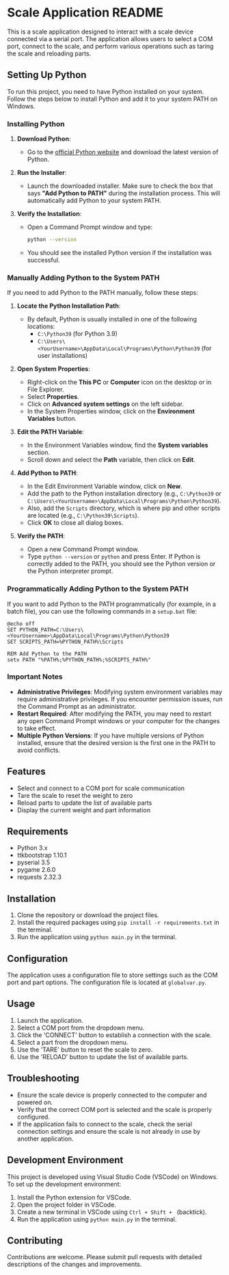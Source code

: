 # Scale Application README

This is a scale application designed to interact with a scale device connected via a serial port. The application allows users to select a COM port, connect to the scale, and perform various operations such as taring the scale and reloading parts.

## Setting Up Python

To run this project, you need to have Python installed on your system. Follow the steps below to install Python and add it to your system PATH on Windows.

### Installing Python

1. **Download Python**:
   - Go to the [official Python website](https://www.python.org/downloads/) and download the latest version of Python.

2. **Run the Installer**:
   - Launch the downloaded installer. Make sure to check the box that says **"Add Python to PATH"** during the installation process. This will automatically add Python to your system PATH.

3. **Verify the Installation**:
   - Open a Command Prompt window and type:
     ```bash
     python --version
     ```
   - You should see the installed Python version if the installation was successful.

### Manually Adding Python to the System PATH

If you need to add Python to the PATH manually, follow these steps:

1. **Locate the Python Installation Path**:
   - By default, Python is usually installed in one of the following locations:
     - `C:\Python39` (for Python 3.9)
     - `C:\Users\<YourUsername>\AppData\Local\Programs\Python\Python39` (for user installations)

2. **Open System Properties**:
   - Right-click on the **This PC** or **Computer** icon on the desktop or in File Explorer.
   - Select **Properties**.
   - Click on **Advanced system settings** on the left sidebar.
   - In the System Properties window, click on the **Environment Variables** button.

3. **Edit the PATH Variable**:
   - In the Environment Variables window, find the **System variables** section.
   - Scroll down and select the **Path** variable, then click on **Edit**.

4. **Add Python to PATH**:
   - In the Edit Environment Variable window, click on **New**.
   - Add the path to the Python installation directory (e.g., `C:\Python39` or `C:\Users\<YourUsername>\AppData\Local\Programs\Python\Python39`).
   - Also, add the `Scripts` directory, which is where pip and other scripts are located (e.g., `C:\Python39\Scripts`).
   - Click **OK** to close all dialog boxes.

5. **Verify the PATH**:
   - Open a new Command Prompt window.
   - Type `python --version` or `python` and press Enter. If Python is correctly added to the PATH, you should see the Python version or the Python interpreter prompt.

### Programmatically Adding Python to the System PATH

If you want to add Python to the PATH programmatically (for example, in a batch file), you can use the following commands in a `setup.bat` file:

```batch
@echo off
SET PYTHON_PATH=C:\Users\<YourUsername>\AppData\Local\Programs\Python\Python39
SET SCRIPTS_PATH=%PYTHON_PATH%\Scripts

REM Add Python to the PATH
setx PATH "%PATH%;%PYTHON_PATH%;%SCRIPTS_PATH%"
```

### Important Notes
- **Administrative Privileges**: Modifying system environment variables may require administrative privileges. If you encounter permission issues, run the Command Prompt as an administrator.
- **Restart Required**: After modifying the PATH, you may need to restart any open Command Prompt windows or your computer for the changes to take effect.
- **Multiple Python Versions**: If you have multiple versions of Python installed, ensure that the desired version is the first one in the PATH to avoid conflicts.

## Features

* Select and connect to a COM port for scale communication
* Tare the scale to reset the weight to zero
* Reload parts to update the list of available parts
* Display the current weight and part information

## Requirements

* Python 3.x
* ttkbootstrap 1.10.1
* pyserial 3.5
* pygame 2.6.0
* requests 2.32.3

## Installation

1. Clone the repository or download the project files.
2. Install the required packages using `pip install -r requirements.txt` in the terminal.
3. Run the application using `python main.py` in the terminal.

## Configuration

The application uses a configuration file to store settings such as the COM port and part options. The configuration file is located at `globalvar.py`.

## Usage

1. Launch the application.
2. Select a COM port from the dropdown menu.
3. Click the 'CONNECT' button to establish a connection with the scale.
4. Select a part from the dropdown menu.
5. Use the 'TARE' button to reset the scale to zero.
6. Use the 'RELOAD' button to update the list of available parts.

## Troubleshooting

* Ensure the scale device is properly connected to the computer and powered on.
* Verify that the correct COM port is selected and the scale is properly configured.
* If the application fails to connect to the scale, check the serial connection settings and ensure the scale is not already in use by another application.

## Development Environment

This project is developed using Visual Studio Code (VSCode) on Windows. To set up the development environment:

1. Install the Python extension for VSCode.
2. Open the project folder in VSCode.
3. Create a new terminal in VSCode using `Ctrl + Shift + ` (backtick).
4. Run the application using `python main.py` in the terminal.

## Contributing

Contributions are welcome. Please submit pull requests with detailed descriptions of the changes and improvements.